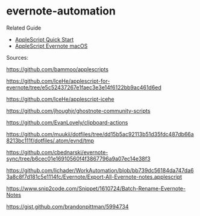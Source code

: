 # evernote-automation



Related Guide

- [AppleScript Quick Start](https://icehe.me/applescript/applescript/)
- [AppleScript Evernote macOS](https://icehe.me/applescript/evernote_osx/)



Sources:

https://github.com/bammoo/applescripts

https://github.com/IceHe/applescript-for-evernote/tree/e5c52437267e1faec3e3e14f6122bb9ac461d6ed

https://github.com/IceHe/applescript-icehe



https://github.com/jhoughjr/ghostnote-community-scripts

https://github.com/EvanLovely/clipboard-actions

https://github.com/muukii/dotfiles/tree/dd15b5ac92113b51d35fdc487db66a8213bc111f/dotfiles/.atom/evnd/tmp

https://github.com/cbednarski/evernote-sync/tree/b6cec01e16910560f4f3867796a9a07ec14e38f3

https://github.com/lichader/WorkAutomation/blob/bb739dc56184da747da63a8c8f7d181c5e1114fc/Evernote/Export-All-Evernote-notes.applescript



https://www.snip2code.com/Snippet/1610724/Batch-Rename-Evernote-Notes

https://gist.github.com/brandonpittman/5994734